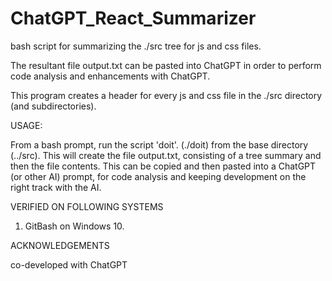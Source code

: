 # ChatGPT_React_Summarizer
bash script for summarizing the ./src tree for js and css files. 

The resultant file output.txt can be pasted into ChatGPT in order to perform code analysis and enhancements with ChatGPT. 

This program creates a header for every js and css file in the ./src directory (and subdirectories).


USAGE:

From a bash prompt, run the script 'doit'. (./doit) from the base directory (../src). This will create the file output.txt, consisting of a tree summary and then the file contents. This can be copied and then pasted into a ChatGPT (or other AI) prompt, for code analysis and keeping development on the right track with the AI.


VERIFIED ON FOLLOWING SYSTEMS

1) GitBash on Windows 10.

ACKNOWLEDGEMENTS

co-developed with ChatGPT
